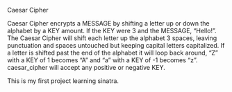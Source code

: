 Caesar Cipher

Caesar Cipher encrypts a MESSAGE by shifting a letter up or down the 
alphabet by a KEY amount. If the KEY were 3 and the MESSAGE, “Hello!”.
The Caesar Cipher will shift each letter up the alphabet 3 spaces, 
leaving punctuation and spaces untouched but keeping capital letters 
capitalized. If a letter is shifted past the end of the alphabet it will
loop back around, “Z” with a KEY of 1 becomes “A” and “a” with a KEY of
-1 becomes “z”. caesar_cipher will accept any positive or negative KEY.

This is my first project learning sinatra.